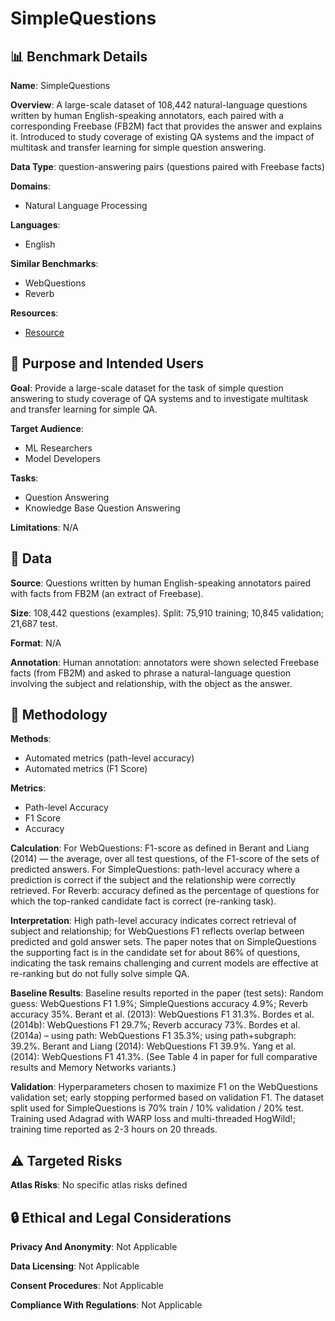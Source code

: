 # SimpleQuestions

## 📊 Benchmark Details

**Name**: SimpleQuestions

**Overview**: A large-scale dataset of 108,442 natural-language questions written by human English-speaking annotators, each paired with a corresponding Freebase (FB2M) fact that provides the answer and explains it. Introduced to study coverage of existing QA systems and the impact of multitask and transfer learning for simple question answering.

**Data Type**: question-answering pairs (questions paired with Freebase facts)

**Domains**:
- Natural Language Processing

**Languages**:
- English

**Similar Benchmarks**:
- WebQuestions
- Reverb

**Resources**:
- [Resource](http://fb.ai/babi)

## 🎯 Purpose and Intended Users

**Goal**: Provide a large-scale dataset for the task of simple question answering to study coverage of QA systems and to investigate multitask and transfer learning for simple QA.

**Target Audience**:
- ML Researchers
- Model Developers

**Tasks**:
- Question Answering
- Knowledge Base Question Answering

**Limitations**: N/A

## 💾 Data

**Source**: Questions written by human English-speaking annotators paired with facts from FB2M (an extract of Freebase).

**Size**: 108,442 questions (examples). Split: 75,910 training; 10,845 validation; 21,687 test.

**Format**: N/A

**Annotation**: Human annotation: annotators were shown selected Freebase facts (from FB2M) and asked to phrase a natural-language question involving the subject and relationship, with the object as the answer.

## 🔬 Methodology

**Methods**:
- Automated metrics (path-level accuracy)
- Automated metrics (F1 Score)

**Metrics**:
- Path-level Accuracy
- F1 Score
- Accuracy

**Calculation**: For WebQuestions: F1-score as defined in Berant and Liang (2014) — the average, over all test questions, of the F1-score of the sets of predicted answers. For SimpleQuestions: path-level accuracy where a prediction is correct if the subject and the relationship were correctly retrieved. For Reverb: accuracy defined as the percentage of questions for which the top-ranked candidate fact is correct (re-ranking task).

**Interpretation**: High path-level accuracy indicates correct retrieval of subject and relationship; for WebQuestions F1 reflects overlap between predicted and gold answer sets. The paper notes that on SimpleQuestions the supporting fact is in the candidate set for about 86% of questions, indicating the task remains challenging and current models are effective at re-ranking but do not fully solve simple QA.

**Baseline Results**: Baseline results reported in the paper (test sets): Random guess: WebQuestions F1 1.9%; SimpleQuestions accuracy 4.9%; Reverb accuracy 35%. Berant et al. (2013): WebQuestions F1 31.3%. Bordes et al. (2014b): WebQuestions F1 29.7%; Reverb accuracy 73%. Bordes et al. (2014a) – using path: WebQuestions F1 35.3%; using path+subgraph: 39.2%. Berant and Liang (2014): WebQuestions F1 39.9%. Yang et al. (2014): WebQuestions F1 41.3%. (See Table 4 in paper for full comparative results and Memory Networks variants.)

**Validation**: Hyperparameters chosen to maximize F1 on the WebQuestions validation set; early stopping performed based on validation F1. The dataset split used for SimpleQuestions is 70% train / 10% validation / 20% test. Training used Adagrad with WARP loss and multi-threaded HogWild!; training time reported as 2-3 hours on 20 threads.

## ⚠️ Targeted Risks

**Atlas Risks**:
No specific atlas risks defined

## 🔒 Ethical and Legal Considerations

**Privacy And Anonymity**: Not Applicable

**Data Licensing**: Not Applicable

**Consent Procedures**: Not Applicable

**Compliance With Regulations**: Not Applicable
